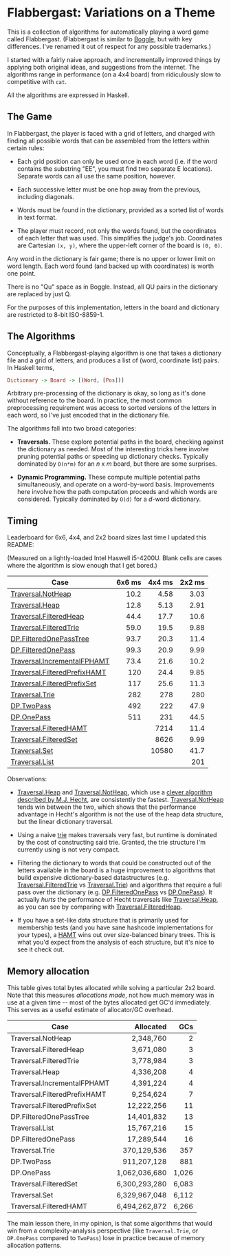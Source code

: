 Flabbergast: Variations on a Theme
==================================

This is a collection of algorithms for automatically playing a word game called
Flabbergast. (Flabbergast is similar to [Boggle], but with key differences.
I've renamed it out of respect for any possible trademarks.)

I started with a fairly naive approach, and incrementally improved things by
applying both original ideas, and suggestions from the internet. The algorithms
range in performance (on a 4x4 board) from ridiculously slow to competitive with
`cat`.

All the algorithms are expressed in Haskell.

The Game
--------

In Flabbergast, the player is faced with a grid of letters, and charged with
finding all possible words that can be assembled from the letters within
certain rules:

- Each grid position can only be used once in each word (i.e. if the word
  contains the substring "EE", you must find two separate E locations).
  Separate words can all use the same position, however.

- Each successive letter must be one hop away from the previous, including
  diagonals.

- Words must be found in the dictionary, provided as a sorted list of words in
  text format.

- The player must record, not only the words found, but the coordinates of each
  letter that was used. This simplifies the judge's job. Coordinates are
  Cartesian `(x, y)`, where the upper-left corner of the board is `(0, 0)`.

Any word in the dictionary is fair game; there is no upper or lower limit on
word length. Each word found (and backed up with coordinates) is worth one
point.

There is no "Qu" space as in Boggle. Instead, all QU pairs in the dictionary
are replaced by just Q.

For the purposes of this implementation, letters in the board and dictionary
are restricted to 8-bit ISO-8859-1.

The Algorithms
--------------

Conceptually, a Flabbergast-playing algorithm is one that takes a dictionary
file and a grid of letters, and produces a list of (word, coordinate list)
pairs. In Haskell terms,

```haskell
Dictionary -> Board -> [(Word, [Pos])]
```

Arbitrary pre-processing of the dictionary is okay, so long as it's done without
reference to the board. In practice, the most common preprocessing requirement
was access to sorted versions of the letters in each word, so I've just encoded
that in the dictionary file.

The algorithms fall into two broad categories:

- **Traversals.** These explore potential paths in the board, checking against
  the dictionary as needed. Most of the interesting tricks here involve pruning
  potential paths or speeding up dictionary checks. Typically dominated by
  `O(n*m)` for an *n* x *m* board, but there are some surprises.

- **Dynamic Programming.** These compute multiple potential paths
  simultaneously, and operate on a word-by-word basis. Improvements here involve
  how the path computation proceeds and which words are considered. Typically
  dominated by `O(d)` for a *d*-word dictionary.

## Timing

Leaderboard for 6x6, 4x4, and 2x2 board sizes last time I updated this README:

(Measured on a lightly-loaded Intel Haswell i5-4200U. Blank cells are cases
where the algorithm is slow enough that I get bored.)

| Case                           | 6x6 ms | 4x4 ms | 2x2 ms |
| ------------------------------ | -----: | -----: | -----: |
| [Traversal.NotHeap]            | 10.2   | 4.58   | 3.03   |
| [Traversal.Heap]               | 12.8   | 5.13   | 2.91   |
| [Traversal.FilteredHeap]       | 44.4   | 17.7   | 10.6   |
| [Traversal.FilteredTrie]       | 59.0   | 19.5   | 9.88   |
| [DP.FilteredOnePassTree]       | 93.7   | 20.3   | 11.4   |
| [DP.FilteredOnePass]           | 99.3   | 20.9   | 9.99   |
| [Traversal.IncrementalFPHAMT]  | 73.4   | 21.6   | 10.2   |
| [Traversal.FilteredPrefixHAMT] | 120    | 24.4   | 9.85   |
| [Traversal.FilteredPrefixSet]  | 117    | 25.6   | 11.3   |
| [Traversal.Trie]               | 282    | 278    | 280    |
| [DP.TwoPass]                   | 492    | 222    | 47.9   |
| [DP.OnePass]                   | 511    | 231    | 44.5   |
| [Traversal.FilteredHAMT]       |        | 7214   | 11.4   |
| [Traversal.FilteredSet]        |        | 8626   | 9.99   |
| [Traversal.Set]                |        | 10580  | 41.7   |
| [Traversal.List]               |        |        | 201    |

Observations:

- [Traversal.Heap] and [Traversal.NotHeap], which use a [clever algorithm
  described by M.J. Hecht](http://www.mh-z.com/untangle/alg_heap.html), are
  consistently the fastest. [Traversal.NotHeap] tends win between the two, which
  shows that the performance advantage in Hecht's algorithm is not the use of
  the heap data structure, but the linear dictionary traversal.

- Using a naive [trie] makes traversals very fast, but runtime is dominated by
  the cost of constructing said trie. Granted, the trie structure I'm currently
  using is not very compact.

- Filtering the dictionary to words that could be constructed out of the letters
  available in the board is a huge improvement to algorithms that build
  expensive dictionary-based datastructures (e.g. [Traversal.FilteredTrie] vs
  [Traversal.Trie]) and algorithms that require a full pass over the dictionary
  (e.g. [DP.FilteredOnePass] vs [DP.OnePass]). It actually *hurts* the
  performance of Hecht traversals like [Traversal.Heap], as you can see by
  comparing with [Traversal.FilteredHeap].

- If you have a set-like data structure that is primarily used for membership
  tests (and you have sane hashcode implementations for your types), a [HAMT] 
  wins out over size-balanced binary trees. This is what you'd expect from the
  analysis of each structure, but it's nice to see it check out.

[HAMT]: https://en.wikipedia.org/wiki/Hash_array_mapped_trie
[trie]: https://en.wikipedia.org/wiki/Trie

## Memory allocation

This table gives total bytes allocated while solving a particular 2x2 board.
Note that this measures *allocations made*, not how much memory was in use at a
given time -- most of the bytes allocated get GC'd immediately. This serves as a
useful estimate of allocator/GC overhead.

| Case                         |     Allocated |   GCs |
| ---------------------------- | ------------: | ----: |
| Traversal.NotHeap            |     2,348,760 |     2 |
| Traversal.FilteredHeap       |     3,671,080 |     3 |
| Traversal.FilteredTrie       |     3,778,984 |     3 |
| Traversal.Heap               |     4,336,208 |     4 |
| Traversal.IncrementalFPHAMT  |     4,391,224 |     4 |
| Traversal.FilteredPrefixHAMT |     9,254,624 |     7 |
| Traversal.FilteredPrefixSet  |    12,222,256 |    11 |
| DP.FilteredOnePassTree       |    14,401,832 |    13 |
| Traversal.List               |    15,767,216 |    15 |
| DP.FilteredOnePass           |    17,289,544 |    16 |
| Traversal.Trie               |   370,129,536 |   357 |
| DP.TwoPass                   |   911,207,128 |   881 |
| DP.OnePass                   | 1,062,036,680 | 1,026 |
| Traversal.FilteredSet        | 6,300,293,280 | 6,083 |
| Traversal.Set                | 6,329,967,048 | 6,112 |
| Traversal.FilteredHAMT       | 6,494,262,872 | 6,266 |

The main lesson there, in my opinion, is that some algorithms that would win
from a complexity-analysis perspective (like `Traversal.Trie`, or `DP.OnePass`
compared to `TwoPass`) lose in practice because of memory allocation patterns.


[Boggle]: https://en.wikipedia.org/wiki/Boggle

[DP.FilteredOnePass]: src/DP/FilteredOnePass.hs
[DP.FilteredOnePassTree]: src/DP/FilteredOnePassTree.hs
[DP.OnePass]: src/DP/OnePass.hs
[DP.TwoPass]: src/DP/TwoPass.hs
[Traversal.FilteredHAMT]: src/Traversal/FilteredHAMT.hs
[Traversal.FilteredHeap]: src/Traversal/FilteredHeap.hs
[Traversal.FilteredPrefixHAMT]: src/Traversal/FilteredPrefixHAMT.hs
[Traversal.FilteredPrefixSet]: src/Traversal/FilteredPrefixSet.hs
[Traversal.FilteredSet]: src/Traversal/FilteredSet.hs
[Traversal.FilteredTrie]: src/Traversal/FilteredTrie.hs
[Traversal.Heap]: src/Traversal/Heap.hs
[Traversal.IncrementalFPHAMT]: src/Traversal/IncrementalFPHAMT.hs
[Traversal.List]: src/Traversal/List.hs
[Traversal.NotHeap]: src/Traversal/NotHeap.hs
[Traversal.Set]: src/Traversal/Set.hs
[Traversal.Trie]: src/Traversal/Trie.hs
